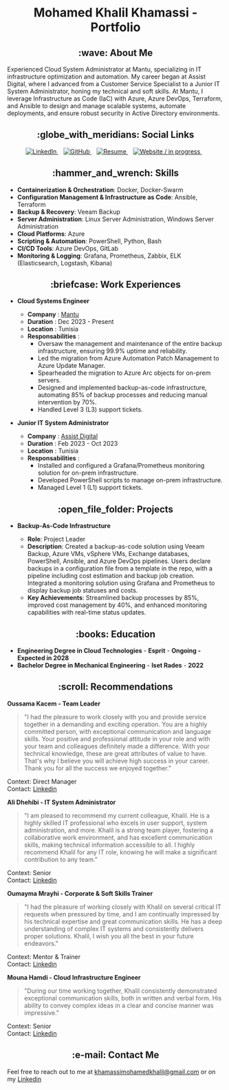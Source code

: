 <h1 align="center"> Mohamed Khalil Khamassi - Portfolio </h1>
<h2 align="center"> :wave: About Me</h2>

<p> Experienced Cloud System Administrator at Mantu, specializing in IT infrastructure optimization and automation. My career began at Assist Digital, where I advanced from a Customer Service Specialist to a Junior IT System Administrator, honing my technical and soft skills. At Mantu, I leverage Infrastructure as Code (IaC) with Azure, Azure DevOps, Terraform, and Ansible to design and manage scalable systems, automate deployments, and ensure robust security in Active Directory environments.</p>

<h2 align="center"> :globe_with_meridians: Social Links</h2>


<p align="center">
  <a href="https://www.linkedin.com/in/mohamed-khalil-khamassi-474777176"/>
    <img src="https://img.shields.io/badge/LinkedIn-Profile-blue" alt="LinkedIn">
  </a>
  &nbsp;&nbsp;
  <a href= "https://github.com/medkhalilkhamassi">
    <img src="https://img.shields.io/badge/GitHub-Profile-black" alt="GitHub">
  </a>
  &nbsp;&nbsp;
  <a href="https://drive.google.com/file/d/1N_of2MiSRMxZt1BC7MqgGqhSqk94f4Qm/view?usp=sharing">
    <img src="https://img.shields.io/badge/Resume-Download-green" alt="Resume">
  </a>
  &nbsp;&nbsp;
  <a href="https://yourwebsite.com">
    <img src="https://img.shields.io/badge/Website-Visit-red" alt="Website / in progress">
  </a>
  &nbsp;&nbsp;
</p>

<h2 align="center"> :hammer_and_wrench: Skills </h2>

* **Containerization & Orchestration**: Docker, Docker-Swarm
* **Configuration Management & Infrastructure as Code**: Ansible, Terraform
* **Backup & Recovery**: Veeam Backup
* **Server Administration**: Linux Server Administration, Windows Server Administration
* **Cloud Platforms**: Azure
* **Scripting & Automation**: PowerShell, Python, Bash
* **CI/CD Tools**: Azure DevOps, GitLab
* **Monitoring & Logging**: Grafana, Prometheus, Zabbix, ELK (Elasticsearch, Logstash, Kibana)

<h2 align="center"> :briefcase: Work Experiences </h2>

* **Cloud Systems Engineer**
    * **Company** : <a href="https://www.mantu.com"> Mantu </a>
    * **Duration** : Dec 2023 - Present
    * **Location** : Tunisia
    * **Responsabilities** :
        * Oversaw the management and maintenance of the entire backup infrastructure, ensuring 99.9% uptime and reliability. 
        * Led the migration from Azure Automation Patch Management to Azure Update Manager.
        * Spearheaded the migration to Azure Arc objects for on-prem servers.
        * Designed and implemented backup-as-code infrastructure, automating 85% of backup processes and reducing manual intervention by 70%.
        * Handled Level 3 (L3) support tickets.


* **Junior IT System Administrator**
    * **Company** : <a href="https://www.assistdigital.com"> Assist Digital </a>
    * **Duration** : Feb 2023 - Oct 2023
    * **Location** : Tunisia
    * **Responsabilities** :
        * Installed and configured a Grafana/Prometheus monitoring solution for on-prem infrastructure.
        * Developed PowerShell scripts to manage on-prem infrastructure.
        * Managed Level 1 (L1) support tickets.

<h2 align="center"> :open_file_folder: Projects </h2>

* **Backup-As-Code Infrastructure**

    * **Role**: Project Leader
    * **Description**: Created a backup-as-code solution using Veeam Backup, Azure VMs, vSphere VMs, Exchange
databases, PowerShell, Ansible, and Azure DevOps pipelines. Users declare backups in a configuration file
from a template in the repo, with a pipeline including cost estimation and backup job creation. Integrated
a monitoring solution using Grafana and Prometheus to display backup job statuses and costs.
    * **Key Achievements**: Streamlined backup processes by 85%, improved cost management by 40%, and
enhanced monitoring capabilities with real-time status updates.

<h2 align="center"> :books: Education </h2>

* **Engineering Degree in Cloud Technologies** - **Esprit** - **Ongoing - Expected in 2028**
* **Bachelor Degree in Mechanical Engineering** - **Iset Rades** - **2022**

<h2 align="center"> :scroll: Recommendations</h2>

**Oussama Kacem - Team Leader**
> "I had the pleasure to work closely with you and provide service together in a demanding and exciting operation. You are a highly committed person, with exceptional communication and language skills. Your positive and professional attitude in your role and with your team and colleagues definitely made a difference. With your technical knowledge, these are great attributes of value to have. That's why I believe you will achieve high success in your career. Thank you for all the success we enjoyed together."

Context: Direct Manager  
Contact: [Linkedin](https://www.linkedin.com/in/okacem/)

**Ali Dhehibi - IT System Administrator**
> "I am pleased to recommend my current colleague, Khalil. He is a highly skilled IT professional who excels in user support, system administration, and more. Khalil is a strong team player, fostering a collaborative work environment, and has excellent communication skills, making technical information accessible to all. I highly recommend Khalil for any IT role, knowing he will make a significant contribution to any team."

Context: Senior  
Contact: [Linkedin](https://www.linkedin.com/in/ali-dhehebi/)

**Oumayma Mrayhi - Corporate & Soft Skills Trainer**
> "I had the pleasure of working closely with Khalil on several critical IT requests when pressured by time, and I am continually impressed by his technical expertise and great communication skills. He has a deep understanding of complex IT systems and consistently delivers proper solutions. Khalil, I wish you all the best in your future endeavors."

Context: Mentor & Trainer  
Contact: [Linkedin](https://www.linkedin.com/in/oumayma-mrayhi-a771851b8/)

**Mouna Hamdi - Cloud Infrastructure Engineer**
> "During our time working together, Khalil consistently demonstrated exceptional communication skills, both in written and verbal form. His ability to convey complex ideas in a clear and concise manner was impressive."

Context: Senior  
Contact: [Linkedin](https://www.linkedin.com/in/mouna-hamdi-3aa13a46/)


<h2 align="center"> :e-mail: Contact Me</h2>

Feel free to reach out to me at khamassimohamedkhalil@gmail.com or on my [Linkedin](https://www.linkedin.com/in/mohamed-khalil-khamassi-474777176)
